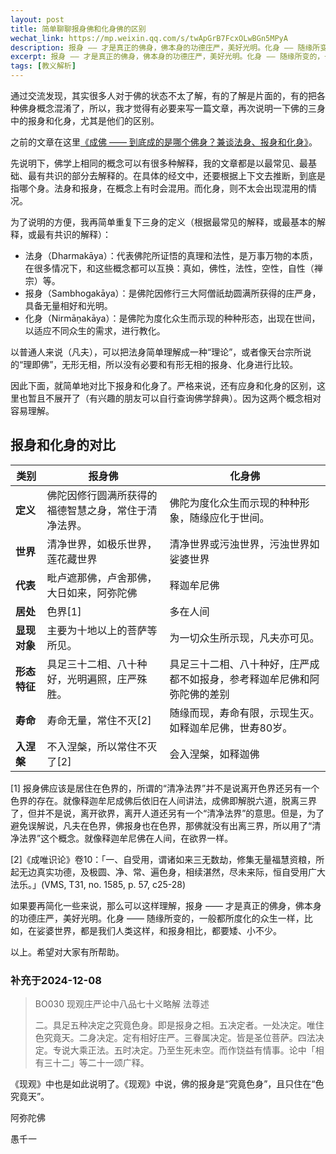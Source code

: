 ```yaml
---
layout: post
title: 简单聊聊报身佛和化身佛的区别
wechat_link: https://mp.weixin.qq.com/s/twApGrB7FcxOLwBGn5MPyA
description: 报身 —— 才是真正的佛身，佛本身的功德庄严，美好光明。化身 —— 随缘所变的，一般都所度化的众生一样，比如，在娑婆世界，都是我们人类这样，和报身相比，都要矮、小不少。
excerpt: 报身 —— 才是真正的佛身，佛本身的功德庄严，美好光明。化身 —— 随缘所变的，一般都所度化的众生一样，比如，在娑婆世界，都是我们人类这样，和报身相比，都要矮、小不少。
tags: [教义解析]
---
```


通过交流发现，其实很多人对于佛的状态不太了解，有的了解是片面的，有的把各种佛身概念混淆了，所以，我才觉得有必要来写一篇文章，再次说明一下佛的三身中的报身和化身，尤其是他们的区别。

之前的文章在这里[《成佛 —— 到底成的是哪个佛身？兼谈法身、报身和化身》](https://mp.weixin.qq.com/s/1cgX4e-HhRV_tRZfcWv5Jw)。

先说明下，佛学上相同的概念可以有很多种解释，我的文章都是以最常见、最基础、最有共识的部分去解释的。在具体的经文中，还要根据上下文去推断，到底是指哪个身。法身和报身，在概念上有时会混用。而化身，则不太会出现混用的情况。

为了说明的方便，我再简单重复下三身的定义（根据最常见的解释，或最基本的解释，或最有共识的解释）：

* 法身（Dharmakāya）：代表佛陀所证悟的真理和法性，是万事万物的本质，在很多情况下，和这些概念都可以互换：真如，佛性，法性，空性，自性（禅宗）等。
* 报身（Sambhogakāya）：是佛陀因修行三大阿僧祇劫圆满所获得的庄严身，具备无量相好和光明。
* 化身（Nirmāṇakāya）：是佛陀为度化众生而示现的种种形态，出现在世间，以适应不同众生的需求，进行教化。

以普通人来说（凡夫），可以把法身简单理解成一种“理论”，或者像天台宗所说的“理即佛”，无形无相，所以没有必要和有形无相的报身、化身进行比较。

因此下面，就简单地对比下报身和化身了。严格来说，还有应身和化身的区别，这里也暂且不展开了（有兴趣的朋友可以自行查询佛学辞典）。因为这两个概念相对容易理解。

## 报身和化身的对比

| **类别**       | **报身佛**     | **化身佛**     |
| ------- | ---------------------- | ---------------------- |
| **定义** | 佛陀因修行圆满所获得的福德智慧之身，常住于清净法界。   | 佛陀为度化众生而示现的种种形象，随缘应化于世间。   |
|**世界**| 清净世界，如极乐世界，莲花藏世界 | 清净世界或污浊世界，污浊世界如娑婆世界 |
| **代表**|毗卢遮那佛，卢舍那佛，大日如来，阿弥陀佛 | 释迦牟尼佛 |
|**居处** | 色界[1] | 多在人间 | 
| **显现对象**   | 主要为十地以上的菩萨等所见。   | 为一切众生所示现，凡夫亦可见。 |
| **形态特征** | 具足三十二相、八十种好，光明遍照，庄严殊胜。   | 具足三十二相、八十种好，庄严成都不如报身，参考释迦牟尼佛和阿弥陀佛的差别 |
| **寿命**  | 寿命无量，常住不灭[2]   | 随缘而现，寿命有限，示现生灭。如释迦牟尼佛，世寿80岁。 |
| **入涅槃**| 不入涅槃，所以常住不灭了[2] | 会入涅槃，如释迦佛 | 

[1] 报身佛应该是居住在色界的，所谓的“清净法界”并不是说离开色界还另有一个色界的存在。就像释迦牟尼成佛后依旧在人间讲法，成佛即解脱六道，脱离三界了，但并不是说，离开欲界，离开人道还另有一个“清净法界”的意思。但是，为了避免误解说，凡夫在色界，佛报身也在色界，那佛就没有出离三界，所以用了“清净法界”这个概念。就像释迦牟尼佛在人间，在欲界一样。

[2]《成唯识论》卷10：「一、自受用，谓诸如来三无数劫，修集无量福慧资粮，所起无边真实功德，及极圆、净、常、遍色身，相续湛然，尽未来际，恒自受用广大法乐。」(VMS, T31, no. 1585, p. 57, c25-28) 

如果要再简化一些来说，那么可以这样理解，报身 —— 才是真正的佛身，佛本身的功德庄严，美好光明。化身 —— 随缘所变的，一般都所度化的众生一样，比如，在娑婆世界，都是我们人类这样，和报身相比，都要矮、小不少。

以上。希望对大家有所帮助。

### 补充于2024-12-08
> BO030 现观庄严论中八品七十义略解 法尊述
>
> 二。具足五种决定之究竟色身。即是报身之相。五决定者。一处决定。唯住色究竟天。二身决定。定有相好庄严。三眷属决定。皆是圣位菩萨。四法决定。专说大乘正法。五时决定。乃至生死未空。而作饶益有情事。论中「相有三十二」等二十一颂广释。

《现观》中也是如此说明了。《现观》中说，佛的报身是“究竟色身”，且只住在“色究竟天”。


阿弥陀佛

愚千一

